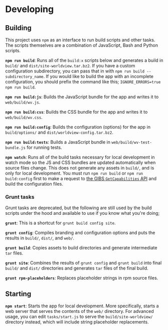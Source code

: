 # Developing

## Building

This project uses `npm` as an interface to run build scripts and other tasks.
The scripts themselves are a combination of JavaScript, Bash and Python scripts.

**`npm run build`**: Runs all of the `build:x` scripts below and generates a build
in `build/` and `dist/site-worldview.tar.bz2`. If you have a custom configuration
subdirectory, you can pass that in with `npm run build -- subdirectory_name`. If
you would like to build the app with an incomplete configuration, you should
prefix the command like this; `IGNORE_ERRORS=true npm run build`.

**`npm run build:js`**: Builds the JavaScript bundle for the app and writes it
to `web/build/wv.js`.

**`npm run build:css`**: Builds the CSS bundle for the app and writes it to
`web/build/wv.css`.

**`npm run build:config`**: Builds the configuration (options) for the app in
`build/options/` and `dist/worldview-config.tar.bz2`.

**`npm run build:tests`**: Builds a JavaScript bundle in `web/build/wv-test-bundle.js`
for running tests.

**`npm watch`**: Runs all of the build tasks necessary for local development in watch
mode so the JS and CSS bundles are updated automatically when source files change.
This does not generate any assets in `build/`, and is only for local development.
You must run `npm run build` or `npm run build:config` first to make a request
to [the GIBS `GetCapabilities` API](https://wiki.earthdata.nasa.gov/display/GIBS/GIBS+API+for+Developers) and
build the configuration files.

### Grunt tasks

Grunt tasks are deprecated, but the following are still used by the build scripts
under the hood and available to use if you know what you're doing;

**`grunt`**: This is a shortcut for `grunt build config site`.

**`grunt config`**: Compiles branding and configuration options and puts the results
in `build/`, `dist/`, and `web/`.

**`grunt build`**: Copies assets to build directories and generate intermediate `tar` files.

**`grunt site`**: Combines the results of `grunt config` and `grunt build` into final
`build/` and `dist/` directories and generates `tar` files of the final build.

**`grunt rpm-placeholders`**: Replaces placeholder strings in rpm source files.

## Starting

**`npm start`**: Starts the app for local development. More specifically, starts a
web server that serves the contents of the `web/` directory. For advanced usage,
you can edit `tasks/start.js` to serve the `build/site-worldview/` directory
instead, which will include string placeholder replacements.

